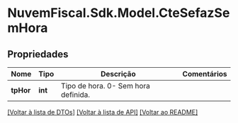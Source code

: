 # NuvemFiscal.Sdk.Model.CteSefazSemHora

## Propriedades

Nome | Tipo | Descrição | Comentários
------------ | ------------- | ------------- | -------------
**tpHor** | **int** | Tipo de hora.  0- Sem hora definida. | 

[[Voltar à lista de DTOs]](../README.md#documentation-for-models) [[Voltar à lista de API]](../README.md#documentation-for-api-endpoints) [[Voltar ao README]](../README.md)

